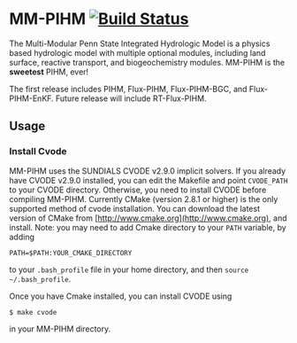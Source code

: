 MM-PIHM [![Build Status](https://travis-ci.org/PSUmodeling/MM-PIHM.svg?branch=master)](https://travis-ci.org/PSUmodeling/MM-PIHM)
=======

The Multi-Modular Penn State Integrated Hydrologic Model is a physics based hydrologic model with multiple optional modules, including land surface, reactive transport, and biogeochemistry modules.
MM-PIHM is the **sweetest** PIHM, ever!

The first release includes PIHM, Flux-PIHM, Flux-PIHM-BGC, and Flux-PIHM-EnKF.
Future release will include RT-Flux-PIHM.

## Usage

### Install Cvode

MM-PIHM uses the SUNDIALS  CVODE v2.9.0 implicit solvers.
If you already have CVODE v2.9.0 installed, you can edit the Makefile and point `CVODE_PATH` to your CVODE directory.
Otherwise, you need to install CVODE before compiling MM-PIHM.
Currently CMake (version 2.8.1 or higher) is the only supported method of cvode installation.
You can download the latest version of CMake from [http://www.cmake.org](http://www.cmake.org), and install.
Note: you may need to add Cmake directory to your `PATH` variable, by adding

```shell
PATH=$PATH:YOUR_CMAKE_DIRECTORY
```

to your `.bash_profile` file in your home directory, and then `source ~/.bash_profile`.

Once you have Cmake installed, you can install CVODE using

```shell
$ make cvode
```

in your MM-PIHM directory.
